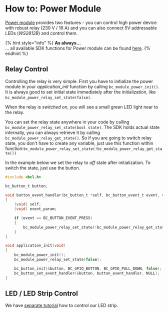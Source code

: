 # How to: Power Module

[Power module](../hardware/about-power-module.md) provides two features - you can control high power device with robust relay \(230 V / 16 A\) and you can also connect 5V addressable LEDs \(_WS2812B_\) and control them.

{% hint style="info" %}
**As always...**  
... all available SDK functions for Power module can be found [here](https://sdk.bigclown.com/group__bc__module__power.html).
{% endhint %}

## Relay Control

Controlling the relay is very simple. First you have to initialize the power module in your _application\_init_ function by calling `bc_module_power_init()`. It is always good to set initial state immediately after the initialization, like `bc_module_power_relay_set_state(false)`.

When the relay is _switched on_, you will see a small green LED light near to the relay.

You can set the relay state anywhere in your code by calling `bc_module_power_relay_set_state(bool state)`. The SDK holds actual state internally, you can always retrieve it by calling `bc_module_power_relay_get_state()`. So if you are going to switch relay state, you don't have to create any variable, just use this function within function:`bc_module_power_relay_set_state(!bc_module_power_relay_get_state())`

In the example below we set the relay to _off_ state after initialization. To switch the state, just use the button.

```c
#include <bcl.h>

bc_button_t button;

void button_event_handler(bc_button_t *self, bc_button_event_t event, void *event_param)
{
    (void) self;
    (void) event_param;

    if (event == BC_BUTTON_EVENT_PRESS)
    {
        bc_module_power_relay_set_state(!bc_module_power_relay_get_state());
    }
}

void application_init(void)
{
    bc_module_power_init();
    bc_module_power_relay_set_state(false);

    bc_button_init(&button, BC_GPIO_BUTTON, BC_GPIO_PULL_DOWN, false);
    bc_button_set_event_handler(&button, button_event_handler, NULL);
}
```

## LED / LED Strip Control

We have [separate tutorial](how-to-led-control.md) how to control our LED strip.

